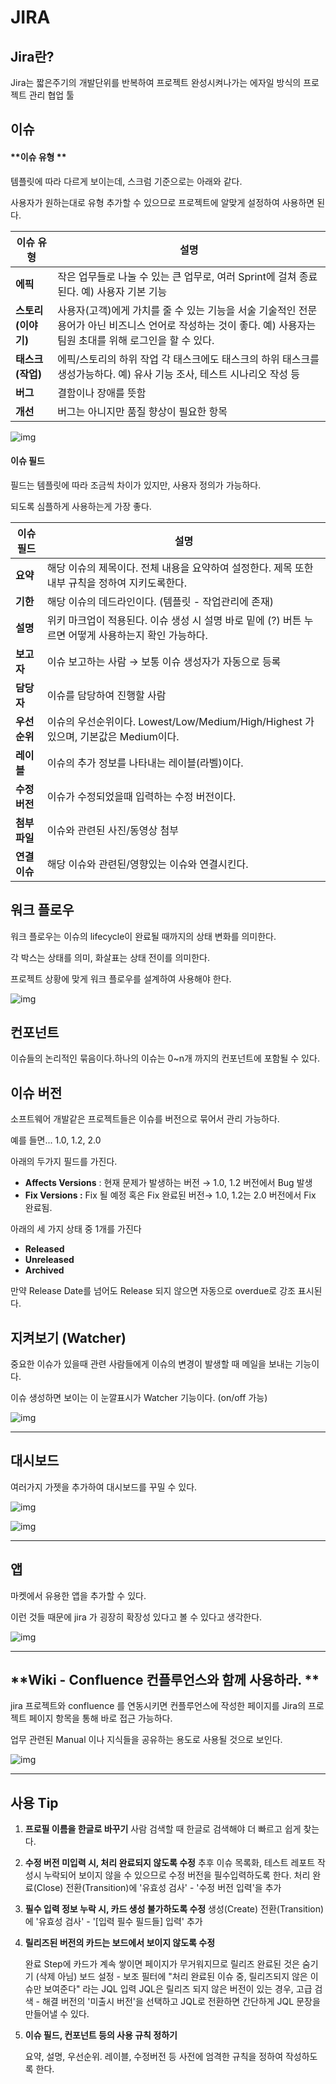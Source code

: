 # JIRA

## Jira란?

Jira는 짧은주기의 개발단위를 반복하여 프로젝트 완성시켜나가는 에자일 방식의 프로젝트 관리 협업 툴

## 이슈 

#### **이슈 유형 **

템플릿에 따라 다르게 보이는데, 스크럼 기준으로는 아래와 같다.

사용자가 원하는대로 유형 추가할 수 있으므로 프로젝트에 알맞게 설정하여 사용하면 된다.

| **이슈 유형**       | **설명**                                                     |
| ------------------- | ------------------------------------------------------------ |
| **에픽**            | 작은 업무들로 나눌 수 있는 큰 업무로, 여러 Sprint에 걸쳐 종료된다. 예) 사용자 기본 기능 |
| **스토리 (이야기)** | 사용자(고객)에게 가치를 줄 수 있는 기능을 서술 기술적인 전문 용어가 아닌 비즈니스 언어로 작성하는 것이 좋다. 예) 사용자는 팀원 초대를 위해 로그인을 할 수 있다. |
| **태스크 (작업)**   | 에픽/스토리의 하위 작업 각 태스크에도 태스크의 하위 태스크를 생성가능하다. 예) 유사 기능 조사, 테스트 시나리오 작성 등 |
| **버그**            | 결함이나 장애를 뜻함                                         |
| **개선**            | 버그는 아니지만 품질 향상이 필요한 항목                      |

 



![img](https://blog.kakaocdn.net/dn/AG4Os/btq7EAgyRqs/5daKcWa1uQFjbpp3nBrzh0/img.png)



####  

#### **이슈 필드**

필드는 템플릿에 따라 조금씩 차이가 있지만, 사용자 정의가 가능하다.

되도록 심플하게 사용하는게 가장 좋다.

| **이슈 필드** | **설명**                                                     |
| ------------- | ------------------------------------------------------------ |
| **요약**      | 해당 이슈의 제목이다. 전체 내용을 요약하여 설정한다. 제목 또한 내부 규칙을 정하여 지키도록한다. |
| **기한**      | 해당 이슈의 데드라인이다. (템플릿 - 작업관리에 존재)         |
| **설명**      | 위키 마크업이 적용된다. 이슈 생성 시 설명 바로 밑에 (?) 버튼 누르면 어떻게 사용하는지 확인 가능하다. |
| **보고자**    | 이슈 보고하는 사람 → 보통 이슈 생성자가 자동으로 등록        |
| **담당자**    | 이슈를 담당하여 진행할 사람                                  |
| **우선순위**  | 이슈의 우선순위이다. Lowest/Low/Medium/High/Highest 가 있으며, 기본값은 Medium이다. |
| **레이블**    | 이슈의 추가 정보를 나타내는 레이블(라벨)이다.                |
| **수정 버전** | 이슈가 수정되었을때 입력하는 수정 버전이다.                  |
| **첨부 파일** | 이슈와 관련된 사진/동영상 첨부                               |
| **연결 이슈** | 해당 이슈와 관련된/영향있는 이슈와 연결시킨다.               |

 

## 워크 플로우

워크 플로우는 이슈의 lifecycle이 완료될 때까지의 상태 변화를 의미한다.

각 박스는 상태를 의미, 화살표는 상태 전이를 의미한다.

프로젝트 상황에 맞게 워크 플로우를 설계하여 사용해야 한다.

![img](https://blog.kakaocdn.net/dn/cm0X1y/btq7DT8HFZ8/jrAPQMH6pi7senJIRkmjlK/img.png)



## 컨포넌트

이슈들의 논리적인 묶음이다.하나의 이슈는 0~n개 까지의 컨포넌트에 포함될 수 있다.

 

## 이슈 버전

소프트웨어 개발같은 프로젝트들은 이슈를 버전으로 묶어서 관리 가능하다.

예를 들면... 1.0, 1.2, 2.0

아래의 두가지 필드를 가진다.

- **Affects Versions** : 현재 문제가 발생하는 버전 → 1.0, 1.2 버전에서 Bug 발생
- **Fix Versions :** Fix 될 예정 혹은 Fix 완료된 버전→ 1.0, 1.2는 2.0 버전에서 Fix 완료됨.

아래의 세 가지 상태 중 1개를 가진다

- **Released**
- **Unreleased**
- **Archived**

만약 Release Date를 넘어도 Release 되지 않으면 자동으로 overdue로 강조 표시된다.

 

## 지켜보기 (Watcher)

중요한 이슈가 있을때 관련 사람들에게 이슈의 변경이 발생할 때 메일을 보내는 기능이다.

이슈 생성하면 보이는 이 눈깔표시가 Watcher 기능이다. (on/off 가능)



![img](https://blog.kakaocdn.net/dn/rLrGx/btq7EedJ41D/a8UHaBRiYbqXaXKiKcfcTK/img.png)



------

## **대시보드** 

여러가지 가젯을 추가하여 대시보드를 꾸밀 수 있다.



![img](https://blog.kakaocdn.net/dn/cMZXZs/btq7KlJdz8W/GTA2r00HcPfaKwQU7oRHR0/img.png)

![img](https://blog.kakaocdn.net/dn/c3Zsx9/btq7EdMGfoR/bTjchrne9rW0ZIPVK5M0z1/img.png)



------

## **앱**

마켓에서 유용한 앱을 추가할 수 있다.

이런 것들 때문에 jira 가 굉장히 확장성 있다고 볼 수 있다고 생각한다.



![img](https://blog.kakaocdn.net/dn/brWypW/btq7C5ht6EE/b2CkKOXxjct3jLKLooBUf0/img.png)



------

## **Wiki - Confluence 컨플루언스와 함께 사용하라. **

jira 프로젝트와 confluence 를 연동시키면
컨플루언스에 작성한 페이지를 Jira의 프로젝트 페이지 항목을 통해 바로 접근 가능하다.

업무 관련된 Manual 이나 지식들을 공유하는 용도로 사용될 것으로 보인다.

 



![img](https://blog.kakaocdn.net/dn/lpq6W/btq7I1YoQHU/kg8bz7H7vDTAyLM5Yk3r61/img.png)





------

## 사용 Tip

1. **프로필 이름을 한글로 바꾸기**
   사람 검색할 때 한글로 검색해야 더 빠르고 쉽게 찾는다.

2. **수정 버전 미입력 시, 처리 완료되지 않도록 수정**
   추후 이슈 목록화, 테스트 레포트 작성시 누락되어 보이지 않을 수 있으므로 수정 버전을 필수입력하도록 한다.
   처리 완료(Close) 전환(Transition)에 '유효성 검사' - '수정 버전 입력'을 추가

3. **필수 입력 정보 누락 시, 카드 생성 불가하도록 수정**
   생성(Create) 전환(Transition)에 '유효성 검사' - '[입력 필수 필드들] 입력' 추가

4. **릴리즈된 버전의 카드는 보드에서 보이지 않도록 수정**

   완료 Step에 카드가 계속 쌓이면 페이지가 무거워지므로 릴리즈 완료된 것은 숨기기 (삭제 아님)
   보드 설정 - 보조 필터에 "처리 완료된 이슈 중, 릴리즈되지 않은 이슈만 보여준다" 라는 JQL 입력
   JQL은 릴리즈 되지 않은 버전이 있는 경우, 고급 검색 - 해결 버전의 '미출시 버전'을 선택하고 JQL로 전환하면 간단하게 JQL 문장을 만들어낼 수 있다.

5. **이슈 필드, 컨포넌트 등의 사용 규칙 정하기**

   요약, 설명, 우선순위. 레이블, 수정버전 등 사전에 엄격한 규칙을 정하여 작성하도록 한다.

 
